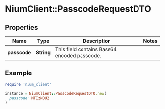 # NiumClient::PasscodeRequestDTO

## Properties

| Name | Type | Description | Notes |
| ---- | ---- | ----------- | ----- |
| **passcode** | **String** | This field contains Base64 encoded passcode. |  |

## Example

```ruby
require 'nium_client'

instance = NiumClient::PasscodeRequestDTO.new(
  passcode: MTIzNDU2
)
```


